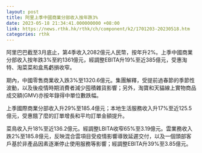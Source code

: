 ```yaml
---
layout: post
title: 阿里上季中國商業分部收入按年跌3%
date: 2023-05-18 21:34:41.000000000 +08:00
link: https://news.rthk.hk/rthk/ch/component/k2/1701203-20230518.htm
categories: rthk
---
```


阿里巴巴截至3月底止，第4季收入2082億元人民幣，按年升2%。上季中國商業分部收入按年跌3%至約1361億元，經調整EBITA升19%至近385億元，受惠淘特、淘菜菜和盒馬虧損收窄。

期內，中國零售商業收入跌3%至1320.6億元。集團解釋，受提前過春節的季節性波動，以及後疫情時期消費者減少囤積雜貨影響；另外，淘寶和天貓線上實物商品成交額(GMV)亦按年錄得中單位數跌幅。

上季國際商業分部收入升29%至185.4億元；本地生活服務收入升17%至近125.5億元，受惠餓了麼的訂單增長和平均訂單金額提升。

菜鳥收入升18%至近136.2億元。經調整LBITA收窄65%至3.19億元。雲業務收入跌2%至185.8億元，反映混合雲項目受疫情影響導致延遲交付，以及一個頭部客戶基於非產品因素逐漸停止使用服務等影響；經調整EBITA升39%至3.85億元。
